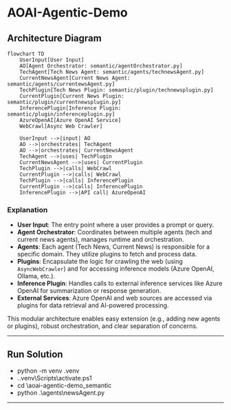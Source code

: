 # AOAI-Agentic-Demo

## Architecture Diagram

```mermaid
flowchart TD
    UserInput[User Input]
    AO[Agent Orchestrator: semantic/agentOrchestrator.py]
    TechAgent[Tech News Agent: semantic/agents/technewsAgent.py]
    CurrentNewsAgent[Current News Agent: semantic/agents/currentewsAgent.py]
    TechPlugin[Tech News Plugin: semantic/plugin/technewsplugin.py]
    CurrentPlugin[Current News Plugin: semantic/plugin/currentnewsplugin.py]
    InferencePlugin[Inference Plugin: semantic/plugin/inferenceplugin.py]
    AzureOpenAI[Azure OpenAI Service]
    WebCrawl[Async Web Crawler]

    UserInput -->|input| AO
    AO -->|orchestrates| TechAgent
    AO -->|orchestrates| CurrentNewsAgent
    TechAgent -->|uses| TechPlugin
    CurrentNewsAgent -->|uses| CurrentPlugin
    TechPlugin -->|calls| WebCrawl
    CurrentPlugin -->|calls| WebCrawl
    TechPlugin -->|calls| InferencePlugin
    CurrentPlugin -->|calls| InferencePlugin
    InferencePlugin -->|API call| AzureOpenAI
```

### Explanation
- **User Input**: The entry point where a user provides a prompt or query.
- **Agent Orchestrator**: Coordinates between multiple agents (tech and current news agents), manages runtime and orchestration.
- **Agents**: Each agent (Tech News, Current News) is responsible for a specific domain. They utilize plugins to fetch and process data.
- **Plugins**: Encapsulate the logic for crawling the web (using `AsyncWebCrawler`) and for accessing inference models (Azure OpenAI, Ollama, etc.).
- **Inference Plugin**: Handles calls to external inference services like Azure OpenAI for summarization or response generation.
- **External Services**: Azure OpenAI and web sources are accessed via plugins for data retrieval and AI-powered processing.

This modular architecture enables easy extension (e.g., adding new agents or plugins), robust orchestration, and clear separation of concerns.

---

## Run Solution

- python -m venv .venv
- .\.venv\Scripts\activate.ps1
- cd <path>\aoai-agentic-demo\_semantic 
- python .\agents\newsAgent.py

---